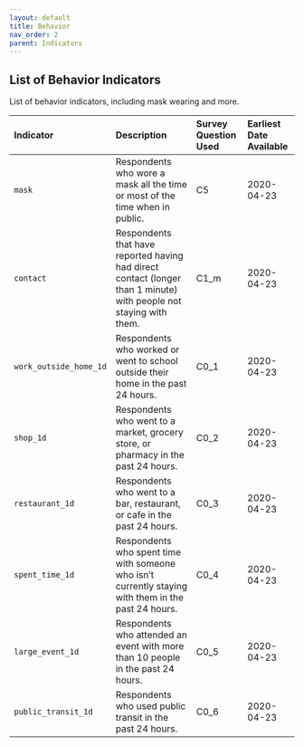 ```yaml
---
layout: default
title: Behavior
nav_order: 2
parent: Indicators
---
```


## List of Behavior Indicators

List of behavior indicators, including mask wearing and more.


| Indicator        | Description          | Survey Question Used | Earliest Date Available |
|:----------------------------------------|:---------------------|:---------------------|:---------------------|
| `mask`                                    | Respondents who wore a mask all the time or most of the time when in public.        | C5   | 2020-04-23 |
| `contact`                                 | Respondents that have reported having had direct contact (longer than 1 minute) with people not staying with them.   | C1_m  | 2020-04-23 |
| `work_outside_home_1d`                       | Respondents who worked or went to school outside their home in the past 24 hours.	   | C0_1  | 2020-04-23 |
| `shop_1d`                       | Respondents who went to a market, grocery store, or pharmacy in the past 24 hours.	   | C0_2  | 2020-04-23 |
| `restaurant_1d`                       | Respondents who went to a bar, restaurant, or cafe in the past 24 hours.	   | C0_3  | 2020-04-23 |
| `spent_time_1d`                       | Respondents who spent time with someone who isn’t currently staying with them in the past 24 hours.	   | C0_4  | 2020-04-23 |
| `large_event_1d`                       | Respondents who attended an event with more than 10 people in the past 24 hours.	   | C0_5  | 2020-04-23 |
| `public_transit_1d`                       | Respondents who used public transit in the past 24 hours.	   | C0_6  | 2020-04-23 |